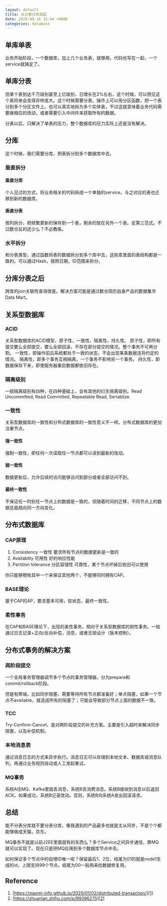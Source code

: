 ```yaml
---
layout: default
title: 从分表分库说起
date: 2020-09-16 15:44 +0800
categories: database
---
```


## 单库单表

业务开始阶段，一个数据库，加上几个业务表，就够用。代码也写在一起，一个service就搞定了。

## 单库分表

但某个表到达千万级别甚至上亿级别，日增长在2%左右，这个时候，可以预见这个表将来会变得异样庞大。这个时候需要分表。操作上可以用分区函数，把一个表分到多个分区文件上。也可以真实地拆为多个实体表，不过这就意味着业务代码需要做相应的改动，或者需要引入中间件来获取所有的数据。

分表以后，只解决了单表的压力，整个数据库的压力实际上还是没有解决。

## 分库

这个时候，我们需要分库，把表拆分到多个数据库中去。

### 垂直拆分

#### 垂直分库

个人见过的方式，将业务相关的代码拆成一个单独的service，与之对应的表也迁移到新的数据库。

#### 垂直分表

按列拆分，把频繁更新的保存到一个表，剩余的放在另外一个表。反第三范式。不过数仓反的还少么？不必教条。

### 水平拆分

和分表类型，通过函数将表的数据拆分到多个库中去，这些库里面的表结构都是一致的。可以通过Hash，按照日期，ID范围来拆分。

## 分库分表之后

跨库的join关联性查询很差。解决方案可能是通过数仓简历自身产品的数据集市Data Mart。


## 关系型数据库

### ACID

关系型数据库的ACID模型，原子性，一致性，隔离性，持久性。
原子性，即所有提交要么全部提交，要么全部回滚，不存在部分提交的情况。整个事务不可再分割。
一致性，即操作前后系统都处于一致的状态，不会出现某条数据违背约定的情况。
隔离性，即多个事务互相隔离，一个事务不影响另一个事务。
持久性，即数据保存下来，即使服务器重启数据都依旧存在。

### 隔离级别

一般隔离级别有四种，在四种基础上，会有其他的衍生隔离级别。Read Uncommitted, Read Committed, Repeatable Read, Seriablize.

### 一致性

关系型数据库的一致性和分布式数据库的一致性意义不一样。分布式数据库的更加注重节点。

#### 强一致性

强制一致性，即任何一次读取任一节点都可以读到最新的改动。

#### 弱一致性

数据更新后，允许后续的访问能够访问到部分或者全部访问不到。

#### 最终一致性

不保证任一时刻任一节点上的数据是一致的，但随着时间的迁移，不同节点上的数据总是趋向同一方向变化。

## 分布式数据库

### CAP原理

1. Consistency 一致性 要求所有节点的数据更新是一致的
2. Availablity 可用性 好的响应性能
3. Partition tolerance 分区容错性 可靠性，某个节点坏掉后依旧可以使用

你只能够牺牲其中一个来保证其他两个，不能够同时拥有CAP。

### BASE理论

基于CAP的AP，要求基本可用，软状态，最终一致性。

### 柔性事务

在CAP和BASE理论下，出现的柔性事务，相对于关系型数据库的刚性事务。一般通过日志记录+正向/反向补偿，消息，或者无锁设计（版本控制）。


## 分布式事务的解决方案

### 两阶段提交

一个全局事务管理器调节多个节点的事务管理器。分为prepare和commit/rollback阶段。

但是有弊端，比如同步阻塞，需要等待所有节点都准备好；单点阻塞，如果一个节点不available，就造成所有的阻塞了；可能会导致部分节点上面的数据不一致。


### TCC

Try-Confirm-Cancel，是对两阶段提交的补充方案。主要是引入超时来解决同步阻塞，以及补偿机制。

### 本地消息表

通过消息日志的方式来异步执行。消息日志可以存储到本地文本、数据库或消息队列，再通过业务规则自动或人工发起重试。

### MQ事务

系统A往MQ、Kafka里面丢消息，系统B去消费消息。系统B接收到消息以后返回ACK。如果成功，系统B记录改动。否则，系统B向系统A发出回滚请求。


## 总结

能不分表分库就不要分表分库，像我遇到的产品最多也就是主从同步，不是个个都能够做成天猫，京东。

MQ事务不就是以前J2EE里面就有的东西么？多个Service之间异步通信，靠MQ就可以实现了。现在只是把MQ应用到多个数据库节点中去。

如何保证多个节点中的自增ID唯一呢？保留最后1、2位，结尾为01的就是node1生成的id，上限支持99个节点。结尾为00一般用来给数据修复用。



## Reference

1. [https://xiaomi-info.github.io/2020/01/02/distributed-transaction/][1]
2. [https://zhuanlan.zhihu.com/p/99396275][2]

[1]: https://xiaomi-info.github.io/2020/01/02/distributed-transaction/
[2]: https://zhuanlan.zhihu.com/p/99396275
